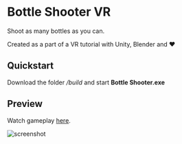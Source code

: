 # Bottle Shooter VR

Shoot as many bottles as you can.

Created as a part of a VR tutorial with Unity, Blender and :heart:

## Quickstart
Download the folder */build* and start **Bottle Shooter.exe**


## Preview
Watch gameplay [here](https://vimeo.com/417596184).

![screenshot](Screenshots/bottle_shooter_preview.gif)

